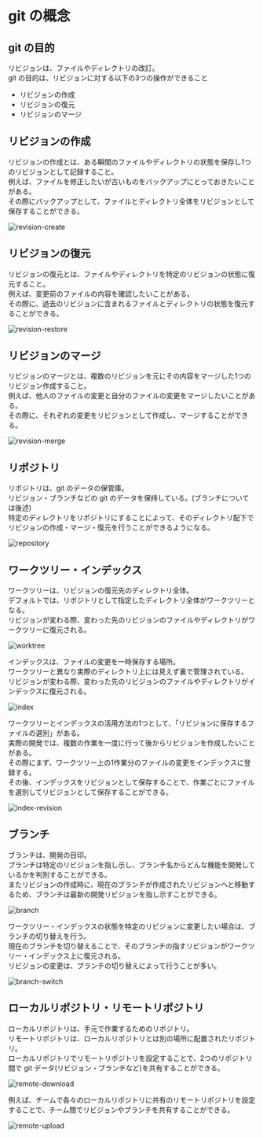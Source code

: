 # git の概念

## git の目的

リビジョンは、ファイルやディレクトリの改訂。  
git の目的は、リビジョンに対する以下の3つの操作ができること  
- リビジョンの作成
- リビジョンの復元
- リビジョンのマージ

## リビジョンの作成

リビジョンの作成とは、ある瞬間のファイルやディレクトリの状態を保存し1つのリビジョンとして記録すること。  
例えば、ファイルを修正したいが古いものをバックアップにとっておきたいことがある。  
その際にバックアップとして、ファイルとディレクトリ全体をリビジョンとして保存することができる。  

![revision-create](image/introducion/revision-create.drawio.svg)

## リビジョンの復元

リビジョンの復元とは、ファイルやディレクトリを特定のリビジョンの状態に復元すること。  
例えば、変更前のファイルの内容を確認したいことがある。  
その際に、過去のリビジョンに含まれるファイルとディレクトリの状態を復元することができる。  

![revision-restore](image/introducion/revision-restore.drawio.svg)

## リビジョンのマージ

リビジョンのマージとは、複数のリビジョンを元にその内容をマージした1つのリビジョン作成すること。  
例えば、他人のファイルの変更と自分のファイルの変更をマージしたいことがある。  
その際に、それぞれの変更をリビジョンとして作成し、マージすることができる。  

![revision-merge](image/introducion/revision-merge.drawio.svg)

## リポジトリ

リポジトリは、git のデータの保管庫。  
リビジョン・ブランチなどの git のデータを保持している。(ブランチについては後述)  
特定のディレクトリをリポジトリにすることによって、そのディレクトリ配下でリビジョンの作成・マージ・復元を行うことができるようになる。  

![repository](image/introducion/repository.drawio.svg)

## ワークツリー・インデックス

ワークツリーは、リビジョンの復元先のディレクトリ全体。  
デフォルトでは、リポジトリとして指定したディレクトリ全体がワークツリーとなる。  
リビジョンが変わる際、変わった先のリビジョンのファイルやディレクトリがワークツリーに復元される。  

![worktree](image/introducion/worktree.drawio.svg)

インデックスは、ファイルの変更を一時保存する場所。  
ワークツリーと異なり実際のディレクトリ上には見えず裏で管理されている。  
リビジョンが変わる際、変わった先のリビジョンのファイルやディレクトリがインデックスに復元される。  

![index](image/introducion/index.drawio.svg)

ワークツリーとインデックスの活用方法の1つとして、「リビジョンに保存するファイルの選別」がある。  
実際の開発では、複数の作業を一度に行って後からリビジョンを作成したいことがある。  
その際にまず、ワークツリー上の1作業分のファイルの変更をインデックスに登録する。  
その後、インデックスをリビジョンとして保存することで、作業ごとにファイルを選別してリビジョンとして保存することができる。  

![index-revision](image/introducion/index-revision.drawio.svg)

## ブランチ

ブランチは、開発の目印。  
ブランチは特定のリビジョンを指し示し、ブランチ名からどんな機能を開発しているかを判別することができる。  
またリビジョンの作成時に、現在のブランチが作成されたリビジョンへと移動するため、ブランチは最新の開発リビジョンを指し示すことができる。  

![branch](image/introducion/branch.drawio.svg)

ワークツリー・インデックスの状態を特定のリビジョンに変更したい場合は、ブランチの切り替えを行う。  
現在のブランチを切り替えることで、そのブランチの指すリビジョンがワークツリー・インデックス上に復元される。  
リビジョンの変更は、ブランチの切り替えによって行うことが多い。  

![branch-switch](image/introducion/branch-switch.drawio.svg)


## ローカルリポジトリ・リモートリポジトリ

ローカルリポジトリは、手元で作業するためのリポジトリ。  
リモートリポジトリは、ローカルリポジトリとは別の場所に配置されたリポジトリ。  
ローカルリポジトリでリモートリポジトリを設定することで、2つのリポジトリ間で git データ(リビジョン・ブランチなど)を共有することができる。  

![remote-download](image/introducion/remote-download.drawio.svg)

例えば、チームで各々のローカルリポジトリに共有のリモートリポジトリを設定することで、チーム間でリビジョンやブランチを共有することができる。  

![remote-upload](image/introducion/remote-upload.drawio.svg)